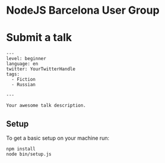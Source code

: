 # NodeJS Barcelona User Group

# Submit a talk

    ---
    level: beginner
    language: en
    twitter: YourTwitterHandle
    tags:
      - Fiction
      - Russian

    ---

    Your awesome talk description.

## Setup

To get a basic setup on your machine run:

    npm install
    node bin/setup.js
